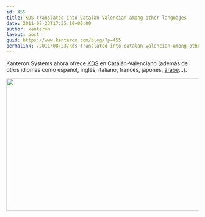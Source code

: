```yaml
---
id: 455
title: KDS translated into Catalan-Valencian among other languages
date: 2011-08-23T17:35:10+00:00
author: kanteron
layout: post
guid: https://www.kanteron.com/blog/?p=455
permalink: /2011/08/23/kds-translated-into-catalan-valencian-among-other-languages/
---
```

Kanteron Systems ahora ofrece [KDS](https://www.kanteron.com/blog/products/kds/ "KDS") en Catalán-Valenciano (además de otros idiomas como español, inglés, italiano, francés, japonés, <a title="https://farm7.static.flickr.com/6194/6088169699_38445866e3_z.jpg" href="https://farm7.static.flickr.com/6194/6088169699_38445866e3_z.jpg" target="_blank">árabe</a>...).
  
<img class="aligncenter" title="KDS in Catalan-Valencian" src="https://farm7.static.flickr.com/6199/6073661604_706d7e0f44_z.jpg" alt="" width="640" height="348" />